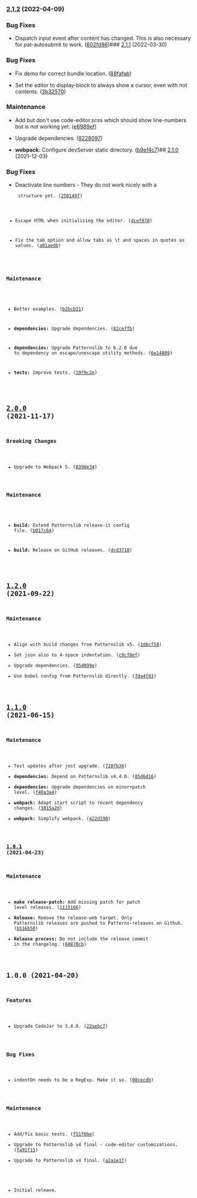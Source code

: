 

### [2.1.2](https://github.com/patternslib/pat-code-editor/compare/2.1.1...2.1.2) (2022-04-09)


### Bug Fixes

* Dispatch input event after content has changed. This is also necessary for pat-autosubmit to work. ([602fd86](https://github.com/patternslib/pat-code-editor/commit/602fd86b7d3b6544219f7f1cc3acb1989fd1a7cf))### [2.1.1](https://github.com/patternslib/pat-code-editor/compare/2.1.0...2.1.1) (2022-03-30)


### Bug Fixes

* Fix demo for correct bundle location. ([88fafab](https://github.com/patternslib/pat-code-editor/commit/88fafab775ab728ede30dfdf39694ee5de14f6c2))

* Set the editor to display-block to always show a cursor, even with not contents. ([3b32570](https://github.com/patternslib/pat-code-editor/commit/3b325709c8e5e83fe598043232526ac3ae44930f))



### Maintenance

* Add but don't use code-editor.scss which should show line-numbers but is not working yet. ([e6989ef](https://github.com/patternslib/pat-code-editor/commit/e6989ef1a5017c99acd06c0ab788c0a0ac0af4a7))

* Upgrade dependencies. ([8228097](https://github.com/patternslib/pat-code-editor/commit/8228097f1d15edb023efd47b1bfb5386c2e45b80))

* **webpack:** Configure devServer static directory. ([b9ef4c7](https://github.com/patternslib/pat-code-editor/commit/b9ef4c792e1570dcab54e8f4ca2c5d1d43007d4b))## [2.1.0](https://github.com/patternslib/pat-code-editor/compare/2.0.0...2.1.0) (2021-12-03)


### Bug Fixes

* Deactivate line numbers - They do not work nicely with a <pre><code> structure yet. ([250149f](https://github.com/patternslib/pat-code-editor/commit/250149f6f9c364c7e468ff110f4053c49c4b172f))

* Escape HTML when initializing the editor. ([dcef878](https://github.com/patternslib/pat-code-editor/commit/dcef87852148109363dc83badcdfff03a58e873f))

* Fix the tab option and allow tabs as \t and spaces in quotes as values. ([a01aedb](https://github.com/patternslib/pat-code-editor/commit/a01aedb8534159f5b30485266b2b30577372635c))



### Maintenance

* Better examples. ([b2bcb31](https://github.com/patternslib/pat-code-editor/commit/b2bcb3197b1250b94fb9744f7de750ada7f1b404))

* **dependencies:** Upgrade dependencies. ([82ce7fb](https://github.com/patternslib/pat-code-editor/commit/82ce7fbc627b5de77ef9e9f4948d58efda53bf71))

* **dependencies:** Upgrade Patternslib to 6.2.0 due to dependency on escape/unescape utility methods. ([6e14809](https://github.com/patternslib/pat-code-editor/commit/6e14809cfda6aad4ac7f5b892351b18ced5d0080))

* **tests:** Improve tests. ([19f9c2e](https://github.com/patternslib/pat-code-editor/commit/19f9c2e96e9c0f8f5cc2a7614f544a88432c7387))

## [2.0.0](https://github.com/patternslib/pat-code-editor/compare/1.2.0...2.0.0) (2021-11-17)


### Breaking Changes

* Upgrade to Webpack 5. ([8390e34](https://github.com/patternslib/pat-code-editor/commit/8390e34fee927d67218607e0f9d36d114ad4fb08))



### Maintenance

* **build:** Extend Patternslib release-it config file. ([b017c64](https://github.com/patternslib/pat-code-editor/commit/b017c644965c92eb13dd7dfb5297ce1cd41dc6e8))

* **build:** Release on GitHub releases. ([dcd3718](https://github.com/patternslib/pat-code-editor/commit/dcd371839a80b259a15b98be45c3f442ee5ab81d))

## [1.2.0](https://github.com/patternslib/pat-code-editor/compare/1.1.0...1.2.0) (2021-09-22)


### Maintenance

* Align with build changes from Patternslib v5. ([1d6cf58](https://github.com/patternslib/pat-code-editor/commit/1d6cf58187b6927f1e268265c520edf8e98c5e59))
* Set json also to 4-space indentation. ([c9cf8ef](https://github.com/patternslib/pat-code-editor/commit/c9cf8efc8b20c4d88ebd4e8b815bff638d2244c2))
* Upgrade dependencies. ([95d899e](https://github.com/patternslib/pat-code-editor/commit/95d899ea0846f6fc851f8aded531ebb0ca2ccf70))
* Use babel config from Patternslib directly. ([7da4f83](https://github.com/patternslib/pat-code-editor/commit/7da4f8349106a07e574b0588e65dbdd7068cf6b8))

## [1.1.0](https://github.com/patternslib/pat-code-editor/compare/1.0.1...1.1.0) (2021-06-15)


### Maintenance

* Test updates after jest upgrade. ([728fb34](https://github.com/patternslib/pat-code-editor/commit/728fb34723b8892660eacee86e745f98cf963b95))
* **dependencies:** Depend on Patternslib v4.4.0. ([05d6d16](https://github.com/patternslib/pat-code-editor/commit/05d6d16c75199ec21341f5b42a30d36b62defa4b))
* **dependencies:** Upgrade dependencies on minor+patch level. ([f40a3a4](https://github.com/patternslib/pat-code-editor/commit/f40a3a4bfd9c0242ce5c444f9240675747a7f7de))
* **webpack:** Adapt start script to recent dependency changes. ([3815a2d](https://github.com/patternslib/pat-code-editor/commit/3815a2ddbb5e4724d8d90d834db85a9544f38dd8))
* **webpack:** Simplify webpack. ([422d190](https://github.com/patternslib/pat-code-editor/commit/422d190b49cd1972813d9d194c208870c2da37f8))

### [1.0.1](https://github.com/patternslib/pat-code-editor/compare/1.0.0...1.0.1) (2021-04-23)


### Maintenance

* **make release-patch:** Add missing patch for patch level releases. ([1115166](https://github.com/patternslib/pat-code-editor/commit/1115166862a7bf9b6127bb46ccf5d6abd9f2d8f4))
* **Release:** Remove the release-web target. Only Patternslib releases are pushed to Patterns-releases on Github. ([b516b50](https://github.com/patternslib/pat-code-editor/commit/b516b50149232925faf57817a16d1d0608f099c6))
* **Release process:** Do not include the release commit in the changelog. ([60870cb](https://github.com/patternslib/pat-code-editor/commit/60870cb1a0f7b77e757b0f5bbbd981321d18a623))

## 1.0.0 (2021-04-20)


### Features

* Upgrade CodeJar to 3.4.0. ([22aebc7](https://github.com/patternslib/pat-code-editor/commit/22aebc731997d27253495526ab7f61f6d24b63b2))


### Bug Fixes

* indentOn needs to be a RegExp. Make it so. ([00cecdb](https://github.com/patternslib/pat-code-editor/commit/00cecdb28870d6951f185d3021384620b1e7ec51))


### Maintenance

* Add/fix basic tests. ([f51f0be](https://github.com/patternslib/pat-code-editor/commit/f51f0bec4d0cd08a5f33761fd4de983a3566aad2))
* Upgrade to Patternslib v4 final - code-editor customizations. ([fa91f15](https://github.com/patternslib/pat-code-editor/commit/fa91f154c48364edf30a2feac11e9b6399d627e5))
* Upgrade to Patternslib v4 final. ([a2a1e1f](https://github.com/patternslib/pat-code-editor/commit/a2a1e1fabe33a3f0ba15abf14ebb1787c6807e66))


- Initial release.